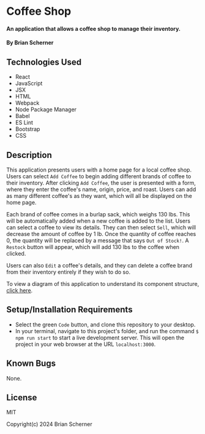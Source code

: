 # Coffee Shop

#### An application that allows a coffee shop to manage their inventory.

#### By Brian Scherner

## Technologies Used

* React
* JavaScript
* JSX
* HTML
* Webpack
* Node Package Manager
* Babel
* ES Lint
* Bootstrap
* CSS

## Description

This application presents users with a home page for a local coffee shop. Users can select `Add Coffee` to begin adding different brands of coffee to their inventory. After clicking `Add Coffee`, the user is presented with a form, where they enter the coffee's name, origin, price, and roast. Users can add as many different coffee's as they want, which will all be displayed on the home page.

Each brand of coffee comes in a burlap sack, which weighs 130 lbs. This will be automatically added when a new coffee is added to the list. Users can select a coffee to view its details. They can then select `Sell`, which will decrease the amount of coffee by 1 lb. Once the quantity of coffee reaches 0, the quantity will be replaced by a message that says `Out of Stock!`. A `Restock` button will appear, which will add 130 lbs to the coffee when clicked.

Users can also `Edit` a coffee's details, and they can delete a coffee brand from their inventory entirely if they wish to do so.

To view a diagram of this application to understand its component structure, [click here](./coffee_shop_diagram.drawio.svg).

## Setup/Installation Requirements

* Select the green `Code` button, and clone this repository to your desktop.
* In your terminal, navigate to this project's folder, and run the command `$ npm run start` to start a live development server. This will open the project in your web browser at the URL `localhost:3000`.

## Known Bugs

None.

## License

MIT

Copyright(c) 2024 Brian Scherner

